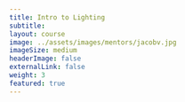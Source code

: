 ```yaml
---
title: Intro to Lighting
subtitle:
layout: course
image: ../assets/images/mentors/jacobv.jpg
imageSize: medium
headerImage: false
externalLink: false
weight: 3
featured: true
---
```


